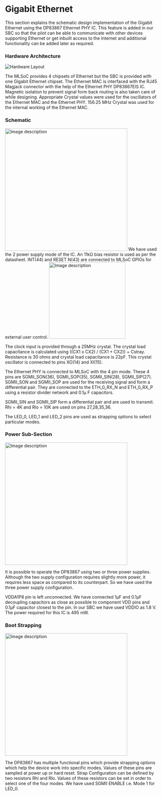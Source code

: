 # Gigabit Ethernet
This section explains the schematic design implementation of the Gigabit Ethernet using the DP83867 Ethernet PHY IC. This feature is added in our SBC so that the pilot can be able to communicate with other devices supporting Ethernet or get inbuilt access to the Internet and additional functionality can be added later as required.

### Hardware Architecture
![Hardware Layout](https://raw.githubusercontent.com/BrajeshPatil/sima.ai_mlsoc_sbc/main/images/hardware-functionality/ETHERNET_BLOCK.png)

The MLSoC provides 4 chipsets of Ethernet but the SBC is provided with one Gigabit Ethernet chipset. The Ethernet MAC is interfaced with the RJ45 Magjack connector with the help of the Ethernet PHY DP83867EIS IC.
Magnetic isolation to prevent signal form back routing is also taken care of while designing. Appropriate Crystal values were used for the oscillators of the Ethernet MAC and the Ethernet PHY. 156.25 MHz Crystal was used for the internal working of the Ethernet MAC.

### Schematic
<img src="https://raw.githubusercontent.com/BrajeshPatil/sima.ai_mlsoc_sbc/main/images/hardware-functionality/Ethernet_1.png" alt="Image description" width="400" />
We have used the 2 power supply mode of the IC. An 11kΩ bias resistor is used as per the datasheet. INT(44) and RESET N(43) are connected to MLSoC GPIOs for external user control.

<img src="https://raw.githubusercontent.com/BrajeshPatil/sima.ai_mlsoc_sbc/main/images/hardware-functionality/Ethernet_3.png" alt="Image description" width="250" />

The clock input is provided through a 25MHz crystal. The crystal load capacitance is calculated using ((CX1 x CX2) / (CX1 + CX2)) + Cstray. Resistance is 30 ohms and crystal load capacitance is 22pF. This crystal oscillator is connected to pins XO(14) and XI(15).

The Ethernet PHY is connected to MLSoC with the 4 pin mode. These 4 pins are SGMII_SON(36), SGMII_SOP(35), SGMII_SIN(28), SGMII_SIP(27). SGMII_SON and SGMII_SOP are used for the receiving signal and form a differential pair. They are connected to the ETH_0_RX_N and ETH_0_RX_P using a resistor divider network and 0.1µ F capacitors.

SGMII_SIN and SGMII_SIP form a differential pair and are used to transmit. Rhi = 4K and Rlo = 10K are used on pins 27,28,35,36.

The LED_0, LED_1 and LED_2 pins are used as strapping options to select particular modes.

### Power Sub-Section
<img src="https://github.com/user-attachments/assets/12ef914c-bd1b-4bb0-91ba-2e2e62cb4e41" alt="Image description" width="400" />

It is possible to operate the DP83867 using two or three power supplies. Although the two supply configuration requires slightly more power, it requires less space as compared to its counterpart. So we have used the three power supply configuration.

VDDA1P8 pin is left unconnected. We have connected 1µF and 0.1µF decoupling capacitors as close as possible to component VDD pins and 0.1µF capacitor closest to the pin. In our SBC we have used VDDIO as 1.8 V. The power required for this IC is 495 mW.

### Boot Strapping
<img src="https://github.com/user-attachments/assets/a2c76512-b62c-4fe8-a3c1-5f8329f63f92" alt="Image description" width="400" />

The DP83867 has multiple functional pins which provide strapping options which help the device work into specific modes. Values of these pins are sampled at power up or hard reset. Strap Configuration can be defined by two resistors Rhi and Rlo. Values of these resistors can be set in order to select one of the four modes. We have used SGMII ENABLE i.e. Mode 1 for LED_0.
